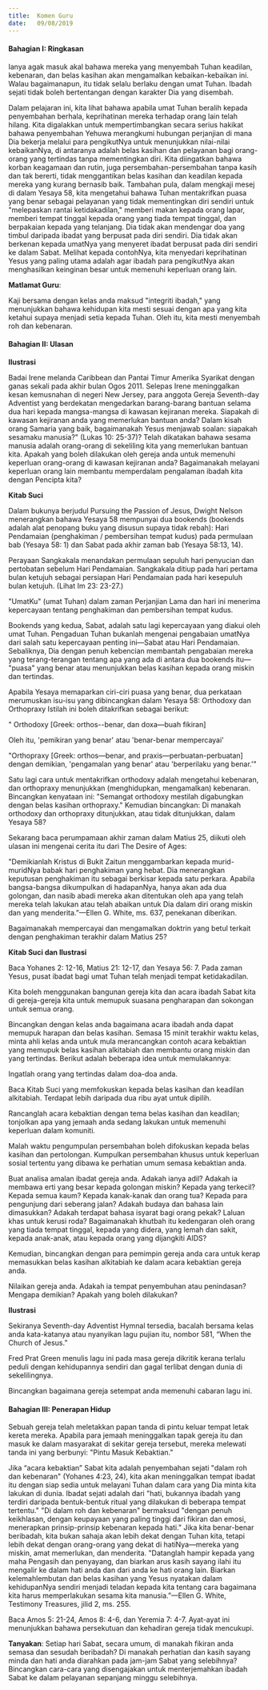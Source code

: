 ```yaml
---
title:  Komen Guru
date:   09/08/2019
---
```


#### Bahagian I: Ringkasan

Ianya agak masuk akal bahawa mereka yang menyembah Tuhan keadilan, kebenaran, dan belas kasihan akan mengamalkan kebaikan-kebaikan ini. Walau bagaimanapun, itu tidak selalu berlaku dengan umat Tuhan. Ibadah sejati tidak boleh bertentangan dengan karakter Dia yang disembah.

Dalam pelajaran ini, kita lihat bahawa apabila umat Tuhan beralih kepada penyembahan berhala, keprihatinan mereka terhadap orang lain telah hilang. Kita digalakkan untuk mempertimbangkan secara serius hakikat bahawa penyembahan Yehuwa merangkumi hubungan perjanjian di mana Dia bekerja melalui para pengikutNya untuk menunjukkan nilai-nilai kebaikanNya, di antaranya adalah belas kasihan dan pelayanan  bagi orang-orang yang tertindas tanpa mementingkan diri. Kita diingatkan bahawa korban keagamaan dan rutin, juga persembahan-persembahan tanpa kasih dan tak bererti, tidak menggantikan belas kasihan dan keadilan kepada mereka yang kurang bernasib baik. Tambahan pula, dalam mengkaji mesej di dalam Yesaya 58, kita mengetahui bahawa Tuhan mentakrifkan puasa yang benar sebagai pelayanan yang tidak mementingkan diri sendiri untuk "melepaskan rantai ketidakadilan," memberi makan kepada orang lapar, memberi tempat tinggal kepada orang yang tiada tempat tinggal, dan berpakaian kepada yang telanjang. Dia tidak akan mendengar doa yang timbul daripada ibadat yang berpusat pada diri sendiri. Dia tidak akan berkenan kepada umatNya yang menyeret ibadat berpusat pada diri sendiri ke dalam Sabat. Melihat kepada contohNya, kita menyedari keprihatinan Yesus yang paling utama adalah agar ibadah para pengikutNya akan menghasilkan keinginan besar untuk memenuhi keperluan orang lain.

**Matlamat Guru**:

Kaji bersama dengan kelas anda maksud "integriti ibadah," yang menunjukkan bahawa kehidupan kita mesti sesuai dengan apa yang kita ketahui supaya menjadi setia kepada Tuhan. Oleh itu, kita mesti menyembah roh dan kebenaran.

#### Bahagian II: Ulasan

**Ilustrasi**

Badai Irene melanda Caribbean dan Pantai Timur Amerika Syarikat dengan ganas sekali pada akhir bulan Ogos 2011. Selepas Irene meninggalkan kesan kemusnahan di negeri New Jersey, para anggota Gereja  Seventh-day Adventist yang berdekatan mengedarkan barang-barang bantuan selama dua hari kepada mangsa-mangsa di kawasan kejiranan mereka. Siapakah di kawasan kejiranan anda yang memerlukan bantuan anda? Dalam kisah orang Samaria yang baik, bagaimanakah Yesus menjawab soalan: siapakah sesamaku manusia?"  (Lukas 10: 25-37)? Telah dikatakan bahawa sesama manusia adalah orang-orang   di sekeliling kita yang memerlukan bantuan kita. Apakah yang boleh dilakukan oleh gereja anda untuk memenuhi keperluan orang-orang di kawasan kejiranan anda? Bagaimanakah melayani keperluan orang lain membantu memperdalam pengalaman ibadah kita dengan Pencipta kita?

**Kitab Suci**
 
Dalam bukunya berjudul Pursuing the Passion of Jesus, Dwight Nelson menerangkan bahawa Yesaya 58 mempunyai dua bookends (bookends adalah alat penopang buku yang disusun supaya tidak rebah): Hari Pendamaian (penghakiman / pembersihan tempat kudus) pada permulaan bab (Yesaya 58: 1) dan Sabat pada akhir zaman bab (Yesaya 58:13, 14).  

Perayaan Sangkakala menandakan permulaan sepuluh hari penyucian dan pertobatan sebelum Hari Pendamaian. Sangkakala  ditiup pada hari pertama bulan ketujuh sebagai persiapan Hari Pendamaian pada hari kesepuluh bulan ketujuh. (Lihat Im 23: 23-27.)

"UmatKu" (umat Tuhan) dalam zaman Perjanjian Lama dan hari ini menerima kepercayaan tentang  penghakiman dan pembersihan tempat kudus.

Bookends yang kedua, Sabat, adalah satu lagi kepercayaan  yang diakui oleh umat Tuhan.  Pengaduan Tuhan bukanlah mengenai pengabaian umatNya dari salah satu kepercayaan penting ini—Sabat  atau Hari Pendamaian. Sebaliknya, Dia dengan penuh kebencian membantah  pengabaian mereka yang terang-terangan tentang apa yang ada di antara dua bookends itu— "puasa" yang benar atau menunjukkan belas kasihan kepada orang miskin dan tertindas.

Apabila Yesaya memaparkan ciri-ciri puasa yang benar, dua perkataan merumuskan isu-isu yang dibincangkan dalam Yesaya 58: Orthodoxy dan Orthopraxy Istilah ini boleh ditakrifkan sebagai berikut:

" Orthodoxy [Greek: orthos--benar, dan doxa—buah fikiran]

Oleh itu, 'pemikiran yang benar' atau 'benar-benar mempercayai'

"Orthopraxy [Greek: orthos—benar, and praxis—perbuatan-perbuatan] dengan demikian, 'pengamalan yang benar' atau 'berperilaku yang benar.'" 

Satu lagi cara untuk mentakrifkan orthodoxy adalah mengetahui kebenaran, dan orthopraxy menunjukkan (menghidupkan, mengamalkan) kebenaran. Bincangkan kenyataan ini: "Semangat orthodoxy mestilah digabungkan dengan belas kasihan  orthopraxy."  Kemudian bincangkan: Di manakah orthodoxy dan orthopraxy ditunjukkan, atau tidak ditunjukkan, dalam Yesaya 58?

Sekarang baca perumpamaan akhir zaman dalam Matius 25, diikuti oleh ulasan ini mengenai cerita itu dari  The Desire of Ages:

"Demikianlah Kristus di Bukit Zaitun menggambarkan kepada murid-muridNya babak hari penghakiman yang hebat. Dia menerangkan keputusan penghakiman itu sebagai berkisar kepada satu perkara. Apabila bangsa-bangsa dikumpulkan di hadapanNya, hanya akan ada dua golongan, dan nasib abadi mereka akan ditentukan oleh apa yang telah mereka telah lakukan atau telah abaikan untuk Dia dalam diri orang miskin dan yang menderita.”—Ellen G. White, ms. 637, penekanan diberikan.

Bagaimanakah mempercayai dan mengamalkan doktrin yang betul terkait dengan penghakiman terakhir dalam Matius 25?

**Kitab Suci dan Ilustrasi**

Baca Yohanes 2: 12-16, Matius 21: 12-17, dan Yesaya 56: 7. Pada zaman Yesus, pusat ibadat bagi umat Tuhan telah menjadi tempat ketidakadilan.

Kita boleh menggunakan bangunan gereja kita dan acara ibadah Sabat kita di gereja-gereja kita untuk memupuk suasana pengharapan dan sokongan untuk semua orang.

Bincangkan dengan kelas anda bagaimana acara ibadah anda dapat memupuk harapan dan belas kasihan. Semasa 15 minit terakhir waktu kelas, minta ahli kelas anda untuk mula merancangkan contoh acara kebaktian yang memupuk belas kasihan alkitabiah dan membantu orang miskin dan yang tertindas. Berikut adalah beberapa idea untuk memulakannya:

Ingatlah orang yang tertindas dalam doa-doa anda.

Baca Kitab Suci yang memfokuskan kepada belas kasihan dan keadilan alkitabiah. Terdapat lebih daripada dua ribu ayat  untuk dipilih.

Rancanglah acara kebaktian dengan tema belas kasihan dan keadilan; tonjolkan apa yang jemaah anda sedang lakukan untuk memenuhi keperluan dalam komuniti.

Malah waktu pengumpulan persembahan boleh difokuskan kepada belas kasihan dan pertolongan. Kumpulkan persembahan khusus untuk keperluan sosial tertentu yang dibawa ke perhatian umum semasa kebaktian anda.

Buat analisa amalan ibadat gereja anda. Adakah ianya adil? Adakah ia membawa erti yang besar kepada golongan miskin? Kepada yang terkecil? Kepada semua kaum? Kepada kanak-kanak dan orang tua? Kepada para pengunjung dari seberang jalan? Adakah budaya dan bahasa lain dimasukkan? Adakah terdapat bahasa isyarat bagi orang pekak? Laluan khas untuk kerusi roda? Bagaimanakah khutbah itu kedengaran oleh orang yang tiada tempat tinggal, kepada yang didera, yang lemah dan sakit, kepada anak-anak, atau kepada orang yang dijangkiti AIDS?

Kemudian, bincangkan dengan para pemimpin gereja anda cara untuk kerap memasukkan belas kasihan alkitabiah ke dalam acara kebaktian gereja anda.

Nilaikan gereja anda. Adakah ia tempat penyembuhan atau penindasan? Mengapa demikian? Apakah yang boleh dilakukan?

**Ilustrasi**

Sekiranya Seventh-day Adventist Hymnal tersedia, bacalah bersama kelas anda kata-katanya atau nyanyikan lagu pujian itu, nombor 581, “When the Church of Jesus.”

Fred Prat Green menulis lagu ini pada masa gereja dikritik kerana terlalu peduli dengan kehidupannya sendiri dan gagal terlibat dengan dunia di sekelilingnya. 

Bincangkan bagaimana gereja setempat anda memenuhi cabaran lagu ini.

#### Bahagian III: Penerapan Hidup

Sebuah gereja telah meletakkan papan tanda di pintu keluar tempat letak kereta mereka. Apabila para jemaah meninggalkan tapak gereja itu dan masuk ke dalam masyarakat di sekitar gereja tersebut, mereka melewati tanda ini yang berbunyi: "Pintu Masuk Kebaktian."

Jika “acara kebaktian” Sabat kita adalah penyembahan sejati "dalam roh dan kebenaran" (Yohanes 4:23, 24), kita akan meninggalkan tempat ibadat itu dengan siap sedia untuk melayani Tuhan dalam cara yang Dia minta kita lakukan di dunia. Ibadat sejati adalah dari "hati, bukannya ibadah yang terdiri daripada bentuk-bentuk ritual yang dilakukan di beberapa tempat tertentu."   "Di dalam roh dan kebenaran" bermaksud "dengan penuh keikhlasan, dengan keupayaan yang paling tinggi dari fikiran dan emosi, menerapkan prinsip-prinsip kebenaran kepada hati." Jika kita benar-benar beribadah, kita bukan sahaja akan  lebih dekat dengan Tuhan kita, tetapi lebih dekat dengan orang-orang yang dekat di hatiNya—mereka  yang miskin, amat memerlukan, dan menderita. "Datanglah hampir kepada yang maha Pengasih dan penyayang,  dan biarkan arus kasih sayang ilahi itu mengalir ke dalam hati anda dan dari anda ke hati orang lain. Biarkan kelemahlembutan dan belas kasihan yang Yesus nyatakan dalam kehidupanNya sendiri menjadi teladan kepada kita tentang cara bagaimana kita harus memperlakukan sesama kita manusia.”—Ellen G. White, Testimony Treasures, jilid 2, ms. 255.   

Baca Amos 5: 21-24, Amos 8: 4-6, dan Yeremia 7: 4-7. Ayat-ayat  ini menunjukkan bahawa persekutuan dan kehadiran gereja tidak mencukupi.

**Tanyakan**: Setiap hari Sabat, secara umum, di manakah fikiran anda semasa dan sesudah beribadah? Di manakah perhatian dan kasih sayang  minda dan hati anda diarahkan pada jam-jam Sabat yang selebihnya? Bincangkan cara-cara yang disengajakan untuk menterjemahkan ibadah Sabat ke dalam pelayanan sepanjang minggu selebihnya.